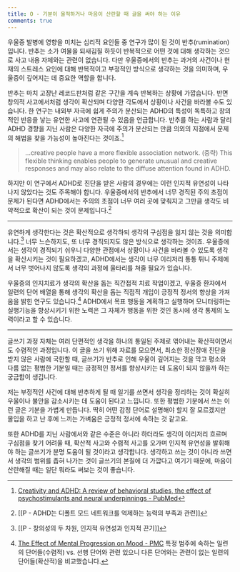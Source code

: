 ```yaml
---
title: O - 기분이 울적하거나 마음이 산란할 때 글을 써야 하는 이유
comments: true
---
```


우울증 발병에 영향을 미치는 심리적 요인들 중 연구가 많이 된 것이 반추(rumination)입니다. 반추는 소가 여물을 되새김질 하듯이 반복적으로 어떤 것에 대해 생각하는 것으로 사고 내용 자체와는 관련이 없습니다. 다만 우울증에서의 반추는 과거의 사건이나 현재의 스트레스 요인에 대해 반복적이고 부정적인 방식으로 생각하는 것을 의미하며,  우울증이 깊어지는 데 중요한 역할을 합니다. 

반추는 마치 고장난 레코드판처럼 같은 구간을 계속 반복하는 상황에 가깝습니다. 반면 창의적 사고에서처럼 생각이 확산되며 다양한 각도에서 상황이나 사건을 바라볼 수도 있습니다. 한 연구는 내외부 자극에 쉽게 주의가 분산되는 ADHD의 특성이 독특하고 창의적인 반응을 낳는 유연한 사고에 연관될 수 있음을 언급합니다. 반추를 하는 사람과 달리 ADHD 경향을 지닌 사람은 다양한 자극에 주의가 분산되는 만큼 의외의 지점에서 문제의 해법을 찾을 가능성이 높아진다는 것이죠.[^1] 

>...creative people have a more flexible association network. (중략) This flexible thinking enables people to generate unusual and creative responses and may also relate to the diffuse attention found in ADHD.
 
하지만 이 연구에서 ADHD로 진단을 받은 사람의 경우에는 이런 인지적 유연성이 나타나지 않았다는 것도 주목해야 합니다. 우울증에서의 반추에서 너무 경직된 주의 초점이 문제가 된다면 ADHD에서는 주의의 초점이 너무 여러 곳에 맞춰지고 그만큼 생각도 비약적으로 확산이 되는 것이 문제입니다.[^2] 

---

유연하게 생각한다는 것은 확산적으로 생각하되 생각의 구심점을 잃지 않는 것을 의미합니다.[^3] 너무 느슨하지도, 또 너무 경직되지도 않은 방식으로 생각하는 것이죠. 우울증에서는 생각이 경직되기 쉬우니 다양한 관점에서 상황이나 사건을 바라볼 수 있도록 생각을 확산시키는 것이 필요하겠고, ADHD에서는 생각이 너무 이리저리 통통 튀니 주제에서 너무 벗어나지 않도록 생각의 과정에 울타리를 쳐줄 필요가 있습니다. 

우울증의 인지치료가 생각의 확산을 돕는 직간접적 치료 작업이겠고, 우울증 환자에서 일련의 단어 배열을 통해 생각의 확산을 돕는 직접적 개입이 긍정적 정서의 향상을 가져옴을 밝힌 연구도 있습니다.[^4] ADHD에서 목표 행동을 계획하고 실행하며 모니터링하는 실행기능을 향상시키기 위한 노력은 그 자체가 행동을 위한 것인 동시에 생각 통제의 노력이라고 할 수 있습니다. 

---

글쓰기 과정 자체는 여러 단편적인 생각을 하나의 통일된 주제로 엮어내는 확산적이면서도 수렴적인 과정입니다. 이 글을 쓰기 위해 자료를 모으면서, 최소한 정신장애 진단을 받지 않은 사람에 국한할 때, 글쓰기가 반추로 인해 우울이 깊어지는 것을 막고 평소와 다름 없는 평범한 기분일 때는 긍정적인 정서를 향상시키는 데 도움이 되지 않을까 하는 궁금함이 생깁니다. 

저는 부정적인 사건에 대해 반추하게 될 때 일기를 쓰면서 생각을 정리하는 것이 확실히 우울이나 불안을 감소시키는 데 도움이 된다고 느낍니다. 또한 평범한 기분에서 쓰는 이런 글은 기분을 가볍게 만듭니다. 딱히 어떤 감정 단어로 설명해야 할지 잘 모르겠지만 몰입을 하고 난 후에 느끼는 가벼움은 긍정적 정서에 속하는 것 같고요.  

또한 ADHD를 지닌 사람에서와 같은 수준은 아니라 하더라도 생각이 이리저리 흐르며 구심점을 찾기 어려울 때, 확산적 사고와 수렴적 사고를 오가며 인지적 유연성을 발휘해야 하는 글쓰기가 분명 도움이 될 것이라고 생각합니다. 생각하고 쓰는 것이 아니라 쓰면서 생각의 범위를 좁혀 나가는 것이 글쓰기의 본질에 더 가깝다고 여기기 때문에, 마음이 산란해질 때는 일단 뭐라도 써보는 것이 좋습니다.


[^1]: [Creativity and ADHD: A review of behavioral studies, the effect of psychostimulants and neural underpinnings - PubMed](https://pubmed.ncbi.nlm.nih.gov/33035524/)
[^2]: [[P - ADHD는 디폴트 모드 네트워크를 억제하는 능력의 부족과 관련]]
[^3]: [[P - 창의성의 두 차원, 인지적 유연성과 인지적 끈기]]
[^4]: [The Effect of Mental Progression on Mood - PMC](https://www.ncbi.nlm.nih.gov/pmc/articles/PMC3787596/) 특정 범주에 속하는 일련의 단어들(수렴적) vs. 선행 단어와 관련 있으니 다른 단어와는 관련이 없는 일련의 단어들(확산적)을 비교했습니다.
